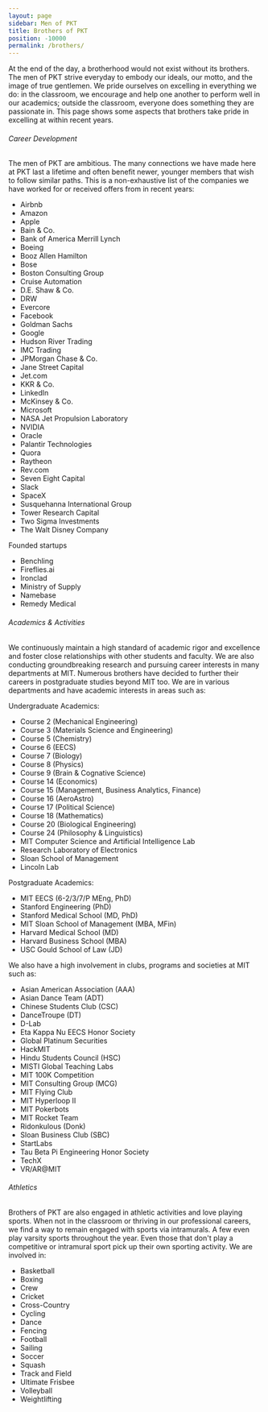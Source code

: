 ```yaml
---
layout: page
sidebar: Men of PKT
title: Brothers of PKT
position: -10000
permalink: /brothers/
---
```

At the end of the day, a brotherhood would not exist without its brothers. The men of PKT strive everyday to embody our ideals, our motto, and the image of true gentlemen. We pride ourselves on excelling in everything we do: in the classroom, we encourage and help one another to perform well in our academics; outside the classroom, everyone does something they are passionate in. This page shows some aspects that brothers take pride in excelling at within recent years.

###### Career Development

The men of PKT are ambitious. The many connections we have made here at PKT last a lifetime and often benefit newer, younger members that wish to follow similar paths. This is a non-exhaustive list of the companies we have worked for or received offers from in recent years:


<ul class=triple>
    <li>Airbnb</li>
    <li>Amazon</li>
    <li>Apple</li>
    <li>Bain & Co.</li>
    <li>Bank of America Merrill Lynch</li>
    <li>Boeing</li>
    <li>Booz Allen Hamilton</li>
    <li>Bose</li>
    <li>Boston Consulting Group</li>
    <li>Cruise Automation</li>
    <li>D.E. Shaw & Co.</li>
    <li>DRW</li>
    <li>Evercore</li>
    <li>Facebook</li>
    <li>Goldman Sachs</li>
    <li>Google</li>
    <li>Hudson River Trading</li>
    <li>IMC Trading</li>
    <li>JPMorgan Chase & Co.</li>
    <li>Jane Street Capital</li>
    <li>Jet.com</li>
    <li>KKR & Co.</li>
    <li>LinkedIn</li>
    <li>McKinsey & Co.</li>
    <li>Microsoft</li>
    <li>NASA Jet Propulsion Laboratory</li>
    <li>NVIDIA</li>
    <li>Oracle</li>
    <li>Palantir Technologies</li>
    <li>Quora</li>
    <li>Raytheon</li>
    <li>Rev.com</li>
    <li>Seven Eight Capital</li>
    <li>Slack</li>
    <li>SpaceX</li>
    <li>Susquehanna International Group</li>
    <li>Tower Research Capital</li>
    <li>Two Sigma Investments</li>
    <li>The Walt Disney Company</li>
</ul>


Founded startups

- Benchling
- Fireflies.ai
- Ironclad
- Ministry of Supply
- Namebase
- Remedy Medical

###### Academics & Activities

We continuously maintain a high standard of academic rigor and excellence and foster close relationships with other students and faculty. We are also conducting groundbreaking research and pursuing career interests in many departments at MIT. Numerous brothers have decided to further their careers in postgraduate studies beyond MIT too. We are in various departments and have academic interests in areas such as:

Undergraduate Academics:

<ul class=double>
    <li>Course 2 (Mechanical Engineering)</li>
    <li>Course 3 (Materials Science and Engineering)</li>
    <li>Course 5 (Chemistry)</li>
    <li>Course 6 (EECS)</li>
    <li>Course 7 (Biology)</li>
    <li>Course 8 (Physics)</li>
    <li>Course 9 (Brain & Cognative Science)</li>
    <li>Course 14 (Economics)</li>
    <li>Course 15 (Management, Business Analytics, Finance)</li>
    <li>Course 16 (AeroAstro)</li>
    <li>Course 17 (Political Science)</li>
    <li>Course 18 (Mathematics)</li>
    <li>Course 20 (Biological Engineering)</li>
    <li>Course 24 (Philosophy & Linguistics)</li>
    <li>MIT Computer Science and Artificial Intelligence Lab</li>
    <li>Research Laboratory of Electronics</li>
    <li>Sloan School of Management</li>
    <li>Lincoln Lab</li>
</ul>

Postgraduate Academics:

- MIT EECS (6-2/3/7/P MEng, PhD)
- Stanford Engineering (PhD)
- Stanford Medical School (MD, PhD)
- MIT Sloan School of Management (MBA, MFin)
- Harvard Medical School (MD)
- Harvard Business School (MBA)
- USC Gould School of Law (JD)

We also have a high involvement in clubs, programs and societies at MIT such as:

<ul class=double>
    <li>Asian American Association (AAA)</li>
    <li>Asian Dance Team (ADT)</li>
    <li>Chinese Students Club (CSC)</li>
    <li>DanceTroupe (DT)</li>
    <li>D-Lab</li>
    <li>Eta Kappa Nu EECS Honor Society</li>
    <li>Global Platinum Securities</li>
    <li>HackMIT</li>
    <li>Hindu Students Council (HSC)</li>
    <li>MISTI Global Teaching Labs</li>
    <li>MIT 100K Competition</li>
    <li>MIT Consulting Group (MCG)</li>
    <li>MIT Flying Club</li>
    <li>MIT Hyperloop II</li>
    <li>MIT Pokerbots</li>
    <li>MIT Rocket Team</li>
    <li>Ridonkulous (Donk)</li>
    <li>Sloan Business Club (SBC)</li>
    <li>StartLabs</li>
    <li>Tau Beta Pi Engineering Honor Society</li>
    <li>TechX</li>
    <li>VR/AR@MIT</li>
</ul>

###### Athletics

Brothers of PKT are also engaged in athletic activities and love playing sports. When not in the classroom or thriving in our professional careers, we find a way to remain engaged with sports via intramurals. A few even play varsity sports throughout the year. Even those that don't play a competitive or intramural sport pick up their own sporting activity. We are involved in:

- Basketball
- Boxing
- Crew
- Cricket
- Cross-Country
- Cycling
- Dance
- Fencing
- Football
- Sailing
- Soccer
- Squash
- Track and Field
- Ultimate Frisbee
- Volleyball
- Weightlifting
